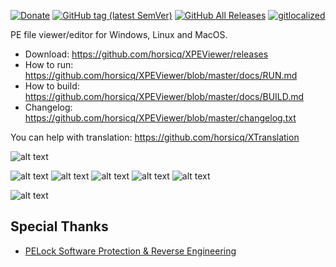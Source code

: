 [![Donate](https://img.shields.io/badge/Donate-PayPal-green.svg)](https://www.paypal.com/cgi-bin/webscr?cmd=_s-xclick&hosted_button_id=NF3FBD3KHMXDN)
[![GitHub tag (latest SemVer)](https://img.shields.io/github/tag/horsicq/XPEViewer.svg)](https://github.com/horsicq/XPEViewer/releases)
[![GitHub All Releases](https://img.shields.io/github/downloads/horsicq/XPEViewer/total.svg)](https://github.com/horsicq/XPEViewer/releases)
[![gitlocalized ](https://gitlocalize.com/repo/4736/whole_project/badge.svg)](https://github.com/horsicq/XTranslation)

PE file viewer/editor for Windows, Linux and MacOS.

* Download: https://github.com/horsicq/XPEViewer/releases
* How to run: https://github.com/horsicq/XPEViewer/blob/master/docs/RUN.md
* How to build: https://github.com/horsicq/XPEViewer/blob/master/docs/BUILD.md
* Changelog: https://github.com/horsicq/XPEViewer/blob/master/changelog.txt

You can help with translation: https://github.com/horsicq/XTranslation

![alt text](https://github.com/horsicq/XPEViewer/blob/master/mascots/xpeviewer.png "Mascot")

![alt text](https://github.com/horsicq/XPEViewer/blob/master/docs/1.png "1")
![alt text](https://github.com/horsicq/XPEViewer/blob/master/docs/2.png "2")
![alt text](https://github.com/horsicq/XPEViewer/blob/master/docs/3.png "3")
![alt text](https://github.com/horsicq/XPEViewer/blob/master/docs/4.png "4")
![alt text](https://github.com/horsicq/XPEViewer/blob/master/docs/5.png "5")

![alt text](https://github.com/horsicq/XPEViewer/blob/master/mascots/xpeviewer_full.png "Mascot")

## Special Thanks

- [PELock Software Protection & Reverse Engineering](https://www.pelock.com)
